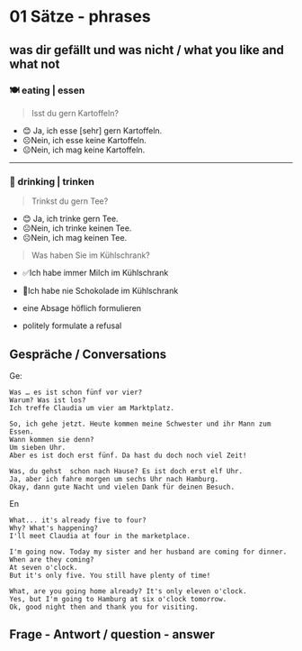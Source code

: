 # 01 Sätze - phrases

## was dir gefällt und was nicht / what you like and what not

### 🍽 eating | essen

> Isst du gern Kartoffeln?
- 😊 Ja, ich esse [sehr] gern Kartoffeln.
- ☹️Nein, ich esse keine Kartoffeln.
- ☹️Nein, ich mag keine Kartoffeln.
___
### 🍹 drinking | trinken

> Trinkst du gern Tee?
- 😊 Ja, ich trinke gern Tee.
- ☹️Nein, ich trinke keinen Tee.
- ☹️Nein, ich mag keinen Tee.

> Was haben Sie im Kühlschrank?
- ✅Ich habe immer Milch im Kühlschrank
- 🚫Ich habe nie Schokolade im Kühlschrank

- eine Absage höflich formulieren
- politely formulate a refusal

## Gespräche / Conversations

Ge:
```
Was … es ist schon fünf vor vier?
Warum? Was ist los?
Ich treffe Claudia um vier am Marktplatz.

So, ich gehe jetzt. Heute kommen meine Schwester und ihr Mann zum Essen.
Wann kommen sie denn?
Um sieben Uhr.
Aber es ist doch erst fünf. Da hast du doch noch viel Zeit!

Was, du gehst  schon nach Hause? Es ist doch erst elf Uhr.
Ja, aber ich fahre morgen um sechs Uhr nach Hamburg.
Okay, dann gute Nacht und vielen Dank für deinen Besuch.
```

En
```
What... it's already five to four?
Why? What's happening?
I'll meet Claudia at four in the marketplace.

I'm going now. Today my sister and her husband are coming for dinner.
When are they coming?
At seven o'clock.
But it's only five. You still have plenty of time!

What, are you going home already? It's only eleven o'clock.
Yes, but I'm going to Hamburg at six o'clock tomorrow.
Ok, good night then and thank you for visiting.
```

## Frage - Antwort / question - answer

